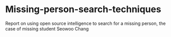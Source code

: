 # Missing-person-search-techniques
Report on using open source intelligence to search for a missing person, the case of missing student Seowoo Chang
